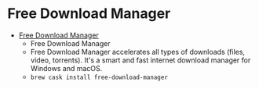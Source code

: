 # Free Download Manager
- [Free Download Manager](https://www.freedownloadmanager.org/)
  -  Free Download Manager        
  - Free Download Manager accelerates all types of downloads (files, video, torrents). It's a smart and fast internet download manager for Windows and macOS.
  - `brew cask install free-download-manager`

